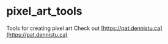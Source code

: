 # pixel_art_tools
Tools for creating pixel art
Check out [https://pat.dennistu.ca](https://pat.dennistu.ca)
